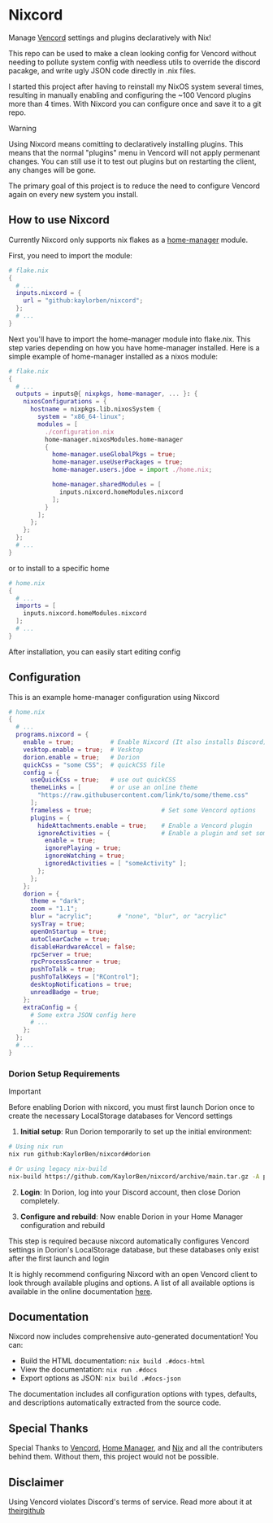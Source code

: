 # Nixcord

Manage [Vencord](https://github.com/Vendicated/Vencord) settings and plugins
declaratively with Nix!

This repo can be used to make a clean looking config for Vencord without needing
to pollute system config with needless utils to override the discord pacakge,
and write ugly JSON code directly in .nix files.

I started this project after having to reinstall my NixOS system several times,
resulting in manually enabling and configuring the ~100 Vencord plugins more
than 4 times. With Nixcord you can configure once and save it to a git repo.

>[!WARNING]
> Using Nixcord means comitting to declaratively installing plugins. This means
> that the normal "plugins" menu in Vencord will not apply permenant changes.
> You can still use it to test out plugins but on restarting the client, any
> changes will be gone.
>
> The primary goal of this project is to reduce the need to configure Vencord
> again on every new system you install.

## How to use Nixcord

Currently Nixcord only supports nix flakes as a
[home-manager](https://github.com/nix-community/home-manager) module.

First, you need to import the module:

```nix
# flake.nix
{
  # ...
  inputs.nixcord = {
    url = "github:kaylorben/nixcord";
  };
  # ...
}
```

Next you'll have to import the home-manager module into flake.nix. This step
varies depending on how you have home-manager installed. Here is a simple
example of home-manager installed as a nixos module:

```nix
# flake.nix
{
  # ...
  outputs = inputs@{ nixpkgs, home-manager, ... }: {
    nixosConfigurations = {
      hostname = nixpkgs.lib.nixosSystem {
        system = "x86_64-linux";
        modules = [
          ./configuration.nix
          home-manager.nixosModules.home-manager
          {
            home-manager.useGlobalPkgs = true;
            home-manager.useUserPackages = true;
            home-manager.users.jdoe = import ./home.nix;

            home-manager.sharedModules = [
              inputs.nixcord.homeModules.nixcord
            ];
          }
        ];
      };
    };
  };
  # ...
}
```

or to install to a specific home

```nix
# home.nix
{
  # ...
  imports = [
    inputs.nixcord.homeModules.nixcord
  ];
  # ...
}
```

After installation, you can easily start editing config

## Configuration

This is an example home-manager configuration using Nixcord

```nix
# home.nix
{
  # ...
  programs.nixcord = {
    enable = true;          # Enable Nixcord (It also installs Discord)
    vesktop.enable = true;  # Vesktop
    dorion.enable = true;   # Dorion
    quickCss = "some CSS";  # quickCSS file
    config = {
      useQuickCss = true;   # use out quickCSS
      themeLinks = [        # or use an online theme
        "https://raw.githubusercontent.com/link/to/some/theme.css"
      ];
      frameless = true;                   # Set some Vencord options
      plugins = {
        hideAttachments.enable = true;    # Enable a Vencord plugin
        ignoreActivities = {              # Enable a plugin and set some options
          enable = true;
          ignorePlaying = true;
          ignoreWatching = true;
          ignoredActivities = [ "someActivity" ];
        };
      };
    };
    dorion = {
      theme = "dark";
      zoom = "1.1";
      blur = "acrylic";       # "none", "blur", or "acrylic"
      sysTray = true;
      openOnStartup = true;
      autoClearCache = true;
      disableHardwareAccel = false;
      rpcServer = true;
      rpcProcessScanner = true;
      pushToTalk = true;
      pushToTalkKeys = ["RControl"];
      desktopNotifications = true;
      unreadBadge = true;
    };
    extraConfig = {
      # Some extra JSON config here
      # ...
    };
  };
  # ...
}
```

### Dorion Setup Requirements

> [!IMPORTANT]
> Before enabling Dorion with nixcord, you must first launch Dorion once to
> create the necessary LocalStorage databases for Vencord settings

1. **Initial setup**: Run Dorion temporarily to set up the initial environment:
```bash
# Using nix run
nix run github:KaylorBen/nixcord#dorion

# Or using legacy nix-build
nix-build https://github.com/KaylorBen/nixcord/archive/main.tar.gz -A packages.$(nix-instantiate --eval -E 'builtins.currentSystem' | tr -d '"').dorion
```

2. **Login**: In Dorion, log into your Discord account, then close Dorion
completely.

3. **Configure and rebuild**: Now enable Dorion in your Home Manager
configuration and rebuild

This step is required because nixcord automatically configures Vencord settings
in Dorion's LocalStorage database, but these databases only exist after the
first launch and login

It is highly recommend configuring Nixcord with an open Vencord client to
look through available plugins and options. A list of all available options is
available in the online documentation [here](https://kaylorben.github.io/nixcord/).

## Documentation

Nixcord now includes comprehensive auto-generated documentation! You can:
- Build the HTML documentation: `nix build .#docs-html`
- View the documentation: `nix run .#docs`
- Export options as JSON: `nix build .#docs-json`

The documentation includes all configuration options with types, defaults, and descriptions automatically extracted from the source code.

## Special Thanks

Special Thanks to [Vencord](https://github.com/Vendicated/Vencord),
[Home Manager](https://github.com/nix-community/home-manager), and
[Nix](https://nixos.org/) and all the contributers behind them. Without them,
this project would not be possible.

## Disclaimer

Using Vencord violates Discord's terms of service.
Read more about it at [theirgithub](https://github.com/Vendicated/Vencord)
